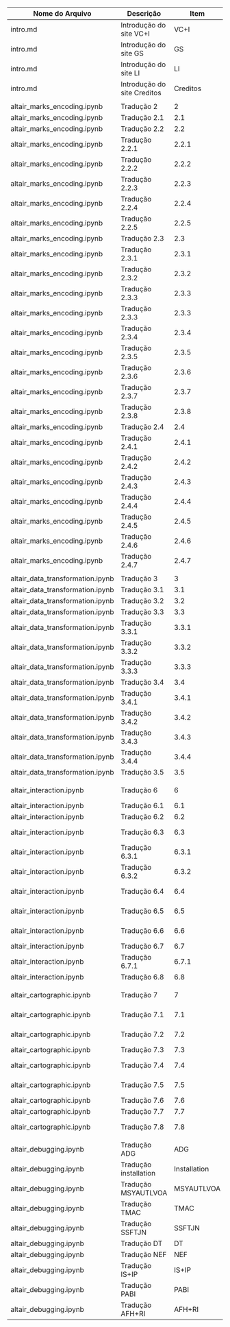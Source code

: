 | Nome do Arquivo     | Descrição                    | Item   | aluno       |
|---------------------|-----------------------------|--------|------------------|
|intro.md      | Introdução do site VC+I             |VC+I  |  Henrique Assis   |
|intro.md      | Introdução do site GS             |GS  |  Henrique Assis   |
|intro.md      | Introdução do site LI      |LI  |  Henrique Assis   |
|intro.md      | Introdução do site Creditos           |Creditos  |  Henrique Assis   |
|      |              |  |     |
| altair_marks_encoding.ipynb      | Tradução 2         | 2 |     |
| altair_marks_encoding.ipynb      | Tradução 2.1         | 2.1 |     |
| altair_marks_encoding.ipynb      | Tradução 2.2         | 2.2 |     |
| altair_marks_encoding.ipynb      | Tradução 2.2.1         | 2.2.1 |     |
| altair_marks_encoding.ipynb      | Tradução 2.2.2         | 2.2.2 |     |
| altair_marks_encoding.ipynb      | Tradução 2.2.3         | 2.2.3 |     |
| altair_marks_encoding.ipynb      | Tradução 2.2.4         | 2.2.4 |     |
| altair_marks_encoding.ipynb      | Tradução 2.2.5         | 2.2.5 |     |
| altair_marks_encoding.ipynb      | Tradução 2.3         | 2.3 |     |
| altair_marks_encoding.ipynb      | Tradução 2.3.1         | 2.3.1 |     |
| altair_marks_encoding.ipynb      | Tradução 2.3.2         | 2.3.2 |     |
| altair_marks_encoding.ipynb      | Tradução 2.3.3         | 2.3.3 |     |
| altair_marks_encoding.ipynb      | Tradução 2.3.3         | 2.3.3 |     |
| altair_marks_encoding.ipynb      | Tradução 2.3.4         | 2.3.4 |     |
| altair_marks_encoding.ipynb      | Tradução 2.3.5         | 2.3.5 |     |
| altair_marks_encoding.ipynb      | Tradução 2.3.6         | 2.3.6 |     |
| altair_marks_encoding.ipynb      | Tradução 2.3.7         | 2.3.7 |     |
| altair_marks_encoding.ipynb      | Tradução 2.3.8         | 2.3.8 |     |
| altair_marks_encoding.ipynb      | Tradução 2.4         | 2.4 |     |
| altair_marks_encoding.ipynb      | Tradução 2.4.1         | 2.4.1 |     |
| altair_marks_encoding.ipynb      | Tradução 2.4.2         | 2.4.2 |     |
| altair_marks_encoding.ipynb      | Tradução 2.4.3         | 2.4.3 |     |
| altair_marks_encoding.ipynb      | Tradução 2.4.4         | 2.4.4 |     |
| altair_marks_encoding.ipynb      | Tradução 2.4.5         | 2.4.5 |     |
| altair_marks_encoding.ipynb      | Tradução 2.4.6         | 2.4.6 |     |
| altair_marks_encoding.ipynb      | Tradução 2.4.7         | 2.4.7 |     |
|      |              |  |     |
| altair_data_transformation.ipynb      | Tradução 3         | 3 |     |
| altair_data_transformation.ipynb      | Tradução 3.1         | 3.1 |     |
| altair_data_transformation.ipynb      | Tradução 3.2         | 3.2 |     |
| altair_data_transformation.ipynb      | Tradução 3.3         | 3.3 |     |
| altair_data_transformation.ipynb      | Tradução 3.3.1         | 3.3.1 |     |
| altair_data_transformation.ipynb      | Tradução 3.3.2         | 3.3.2 |     |
| altair_data_transformation.ipynb      | Tradução 3.3.3         | 3.3.3 |     |
| altair_data_transformation.ipynb      | Tradução 3.4         | 3.4 |     |
| altair_data_transformation.ipynb      | Tradução 3.4.1         | 3.4.1 |     |
| altair_data_transformation.ipynb      | Tradução 3.4.2         | 3.4.2 |     |
| altair_data_transformation.ipynb      | Tradução 3.4.3         | 3.4.3 |     |
| altair_data_transformation.ipynb      | Tradução 3.4.4         | 3.4.4 |     |
| altair_data_transformation.ipynb      | Tradução 3.5         | 3.5 |     |
|      |              |  |     |
| altair_interaction.ipynb      | Tradução 6         | 6 | Pedro Carvalho    |
| altair_interaction.ipynb      | Tradução 6.1         | 6.1 |     |
| altair_interaction.ipynb      | Tradução 6.2         | 6.2 |     |
| altair_interaction.ipynb      | Tradução 6.3         | 6.3 |   Herivelton Siqueira  |
| altair_interaction.ipynb      | Tradução 6.3.1         | 6.3.1 | Herivelton Siqueira    |
| altair_interaction.ipynb      | Tradução 6.3.2         | 6.3.2 |   Herivelton Siqueira  |
| altair_interaction.ipynb      | Tradução 6.4         | 6.4 | Pedro Carvalho     |
| altair_interaction.ipynb      | Tradução 6.5         | 6.5 | Pedro Carvalho     |
| altair_interaction.ipynb      | Tradução 6.6         | 6.6 |  Pedro Carvalho    |
| altair_interaction.ipynb      | Tradução 6.7         | 6.7 |     |
| altair_interaction.ipynb      | Tradução 6.7.1         | 6.7.1 |     |
| altair_interaction.ipynb      | Tradução 6.8         | 6.8 |     |
|      |              |  |     |
| altair_cartographic.ipynb      | Tradução 7             | 7 | Henrique Assis     |
| altair_cartographic.ipynb      | Tradução 7.1             | 7.1 | Henrique Assis     |
| altair_cartographic.ipynb      | Tradução 7.2             | 7.2 | Henrique Assis     |
| altair_cartographic.ipynb      | Tradução 7.3             | 7.3 |    |
| altair_cartographic.ipynb      | Tradução 7.4             | 7.4 |   Bruno Pereira  |
| altair_cartographic.ipynb      | Tradução 7.5             | 7.5 | Bruno pereira     |
| altair_cartographic.ipynb      | Tradução 7.6             | 7.6 |     |
| altair_cartographic.ipynb      | Tradução 7.7             | 7.7 |     |
| altair_cartographic.ipynb      | Tradução 7.8             | 7.8 | Henrique Assis     |
|      |              |  |     |
| altair_debugging.ipynb      | Tradução ADG            | ADG |     |
| altair_debugging.ipynb      | Tradução installation           | Installation |     |
| altair_debugging.ipynb      | Tradução MSYAUTLVOA           | MSYAUTLVOA  |     |
| altair_debugging.ipynb      | Tradução TMAC          | TMAC  |     |
| altair_debugging.ipynb      | Tradução SSFTJN          | SSFTJN  |     |
| altair_debugging.ipynb      | Tradução DT          | DT  |     |
| altair_debugging.ipynb      | Tradução NEF          | NEF  |     |
| altair_debugging.ipynb      | Tradução IS+IP         | IS+IP  |     |
| altair_debugging.ipynb      | Tradução PABI          | PABI  |     |
| altair_debugging.ipynb      | Tradução AFH+RI        | AFH+RI  |     |
